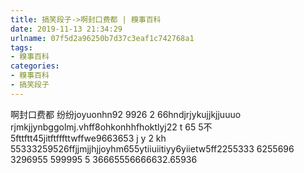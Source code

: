 ```yaml
---
title: 搞笑段子->啊封口费都 | 糗事百科
date: 2019-11-13 21:34:29
urlname: 07f5d2a96250b7d37c3eaf1c742768a1
tags: 
- 糗事百科
categories:
- 糗事百科
- 搞笑段子
---
```

啊封口费都 纷纷joyuonhn92 9926 2 66hndjrjykujjkjjuuuo rjmkjjynbggolmj.vhff8ohkonhhfhoktlyj22 t 65 5不5fttftt45jitftfffttwffwe9663653 j y 2 kh 55333259526ffjjmjjhjjoyhm655ytiiuiitiyy6yiietw5ff2255333 6255696 3296955 599995 5 36665556666632.65936


